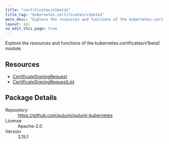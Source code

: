 ```yaml
---
title: "certificates/v1beta1"
title_tag: "kubernetes.certificates/v1beta1"
meta_desc: "Explore the resources and functions of the kubernetes.certificates/v1beta1 module."
layout: api
no_edit_this_page: true
---
```


<!-- WARNING: this file was generated by Pulumi Docs Generator. -->
<!-- Do not edit by hand unless you're certain you know what you are doing! -->

Explore the resources and functions of the kubernetes.certificates/v1beta1 module.

<h2 id="resources">Resources</h2>
<ul class="api">
    <li><a href="certificatesigningrequest" title="CertificateSigningRequest"><span class="api-symbol api-symbol--resource"></span>CertificateSigningRequest</a></li>
    <li><a href="certificatesigningrequestlist" title="CertificateSigningRequestList"><span class="api-symbol api-symbol--resource"></span>CertificateSigningRequestList</a></li>
</ul>

<h2 id="package-details">Package Details</h2>
<dl class="package-details">
	<dt>Repository</dt>
	<dd><a href="https://github.com/pulumi/pulumi-kubernetes">https://github.com/pulumi/pulumi-kubernetes</a></dd>
	<dt>License</dt>
	<dd>Apache-2.0</dd>
	<dt>Version</dt>
	<dd>3.15.1</dd>
</dl>

